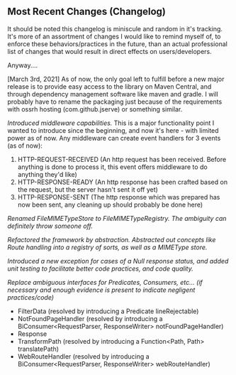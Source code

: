 ## Most Recent Changes (Changelog)
It should be noted this changelog is miniscule and random in it's tracking. It's more of an assortment of changes I would like to remind myself of, to enforce these behaviors/practices in the future, than an actual professional list of changes that would result in direct effects on users/developers.

Anyway....

[March 3rd, 2021] As of now, the only goal left to fulfill before a new major release is to provide easy access to the library on Maven Central, and through dependency management software like maven and gradle. I will probably have to rename the packaging just because of the requirements with ossrh hosting (com.github.jserve) or something similar. 

_Introduced middleware capabilities._
This is a major functionality point I wanted to introduce since the beginning, and now it's here - with limited power as of now. 
Any middleware can create event handlers for 3 events (as of now):
1. HTTP-REQUEST-RECEIVED (An http request has been received. Before anything is done to process it, this event offers middleware to do anything they'd like)
2. HTTP-RESPONSE-READY (An http response has been crafted based on the request, but the server hasn't sent it off yet)
3. HTTP-RESPONSE-SENT (The http response which was prepared has now been sent, any cleaning up should probably be done here)

_Renamed FileMIMETypeStore to FileMIMETypeRegistry. The ambiguity can definitely throw someone off._

_Refactored the framework by abstraction. Abstracted out concepts like Route handling into a registry of sorts, as well as a MIMEType store._


_Introduced a new exception for cases of a Null response status, and added unit testing to facilitate better code practices, and code quality._


_Replace ambiguous interfaces for Predicates, Consumers, etc... (if necessary and enough evidence is present to indicate negligent practices/code)_
- FilterData (resolved by introducing a Predicate<String> lineRejectable)
- NotFoundPageHandler (resolved by introducing a BiConsumer<RequestParser, ResponseWriter> notFoundPageHandler)
- Response 
- TransformPath (resolved by introducing a Function<Path, Path> translatePath) 
- WebRouteHandler (resolved by introducing a BiConsumer<RequestParser, ResponseWriter> webRouteHandler)
  

